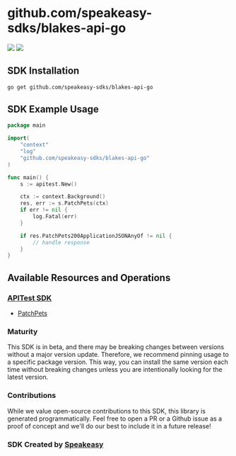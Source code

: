 # github.com/speakeasy-sdks/blakes-api-go

<div align="left">
    <a href="https://speakeasyapi.dev/"><img src="https://custom-icon-badges.demolab.com/badge/-Built%20By%20Speakeasy-212015?style=for-the-badge&logoColor=FBE331&logo=speakeasy&labelColor=545454" /></a>
    <a href="https://github.com/speakeasy-sdks/blakes-api-go.git/actions"><img src="https://img.shields.io/github/actions/workflow/status/speakeasy-sdks/bolt-php/speakeasy_sdk_generation.yml?style=for-the-badge" /></a>
    
</div>

<!-- Start SDK Installation -->
## SDK Installation

```bash
go get github.com/speakeasy-sdks/blakes-api-go
```
<!-- End SDK Installation -->

## SDK Example Usage
<!-- Start SDK Example Usage -->


```go
package main

import(
	"context"
	"log"
	"github.com/speakeasy-sdks/blakes-api-go"
)

func main() {
    s := apitest.New()

    ctx := context.Background()
    res, err := s.PatchPets(ctx)
    if err != nil {
        log.Fatal(err)
    }

    if res.PatchPets200ApplicationJSONAnyOf != nil {
        // handle response
    }
}
```
<!-- End SDK Example Usage -->

<!-- Start SDK Available Operations -->
## Available Resources and Operations

### [APITest SDK](docs/sdks/apitest/README.md)

* [PatchPets](docs/sdks/apitest/README.md#patchpets)
<!-- End SDK Available Operations -->

### Maturity

This SDK is in beta, and there may be breaking changes between versions without a major version update. Therefore, we recommend pinning usage
to a specific package version. This way, you can install the same version each time without breaking changes unless you are intentionally
looking for the latest version.

### Contributions

While we value open-source contributions to this SDK, this library is generated programmatically.
Feel free to open a PR or a Github issue as a proof of concept and we'll do our best to include it in a future release!

### SDK Created by [Speakeasy](https://docs.speakeasyapi.dev/docs/using-speakeasy/client-sdks)

